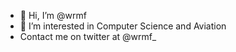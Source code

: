 - 👋 Hi, I’m @wrmf
- 👀 I’m interested in Computer Science and Aviation
- Contact me on twitter at @wrmf_
